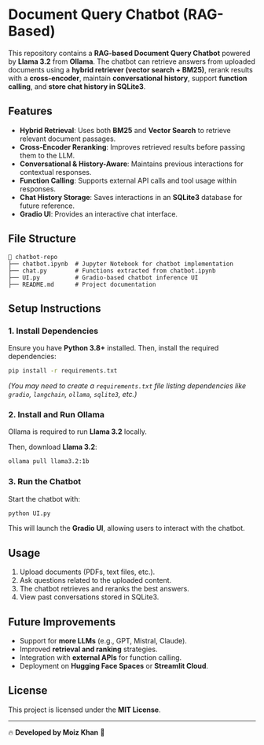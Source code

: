 # Document Query Chatbot (RAG-Based)

This repository contains a **RAG-based Document Query Chatbot** powered by **Llama 3.2** from **Ollama**. The chatbot can retrieve answers from uploaded documents using a **hybrid retriever (vector search + BM25)**, rerank results with a **cross-encoder**, maintain **conversational history**, support **function calling**, and **store chat history in SQLite3**.

## Features
- **Hybrid Retrieval**: Uses both **BM25** and **Vector Search** to retrieve relevant document passages.
- **Cross-Encoder Reranking**: Improves retrieved results before passing them to the LLM.
- **Conversational & History-Aware**: Maintains previous interactions for contextual responses.
- **Function Calling**: Supports external API calls and tool usage within responses.
- **Chat History Storage**: Saves interactions in an **SQLite3** database for future reference.
- **Gradio UI**: Provides an interactive chat interface.

## File Structure
```
📂 chatbot-repo
├── chatbot.ipynb  # Jupyter Notebook for chatbot implementation
├── chat.py        # Functions extracted from chatbot.ipynb
├── UI.py          # Gradio-based chatbot inference UI
├── README.md      # Project documentation
```

## Setup Instructions

### 1. Install Dependencies
Ensure you have **Python 3.8+** installed. Then, install the required dependencies:
```bash
pip install -r requirements.txt
```
*(You may need to create a `requirements.txt` file listing dependencies like `gradio`, `langchain`, `ollama`, `sqlite3`, etc.)*

### 2. Install and Run Ollama
Ollama is required to run **Llama 3.2** locally.

Then, download **Llama 3.2**:
```bash
ollama pull llama3.2:1b
```

### 3. Run the Chatbot
Start the chatbot with:
```bash
python UI.py
```
This will launch the **Gradio UI**, allowing users to interact with the chatbot.

## Usage
1. Upload documents (PDFs, text files, etc.).
2. Ask questions related to the uploaded content.
3. The chatbot retrieves and reranks the best answers.
4. View past conversations stored in SQLite3.

## Future Improvements
- Support for **more LLMs** (e.g., GPT, Mistral, Claude).
- Improved **retrieval and ranking** strategies.
- Integration with **external APIs** for function calling.
- Deployment on **Hugging Face Spaces** or **Streamlit Cloud**.

## License
This project is licensed under the **MIT License**.

---

🔥 **Developed by Moiz Khan** 🚀
